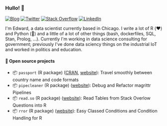 ### Hullo! 👋

[![Blog](https://img.shields.io/website?down_message=alistaire.rbind.io&label=blog&logo=apache&style=social&up_message=alistaire.rbind.io&url=https%3A%2F%2Falistaire.rbind.io)](https://alistaire.rbind.io)
[![Twitter](https://img.shields.io/twitter/follow/alistaire?label=%40alistaire&style=social)](https://twitter.com/alistaire) 
[![Stack Overflow](https://img.shields.io/stackexchange/stackoverflow/r/4497050?label=%40alistaire&logo=stackoverflow&style=social)](https://stackoverflow.com/users/4497050/alistaire)
[![LinkedIn](https://img.shields.io/badge/%2Fin%2Fevisel--_.svg?style=social&logo=linkedin)](https://www.linkedin.com/in/evisel/)

I'm Edward, a data scientist currently based in Chicago. I write a lot of R (:heart:) and Python (:briefcase:) and a little of a lot of other things (bash, dockerfiles, SQL, Stan, Prolog, ...). Currently I'm working in data science consulting for government; previously I've done data sciency things on the industrial IoT and worked in politics and education.

#### 📂 Open source projects

- :package: `passport` (R package) ([CRAN](https://cran.r-project.org/web/packages/passport/index.html), [website](https://alistaire47.github.io/passport/)): Travel smoothly between country name and code formats
- :package: `pipecleaner` (R package) ([website](https://alistaire47.github.io/pipecleaner/)): Debug and Refactor magrittr Pipelines 
- :package: `read.so` (R package) ([website](https://alistaire47.github.io/read.so/)): Read Tables from Stack Overlow Questions into R 
- :package: `rror` (R package) ([website](https://alistaire47.github.io/rror/)): Easy Classed Conditions and Condition Handling for R 

